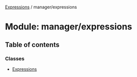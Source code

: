 [Expressions](../README.md) / manager/expressions

# Module: manager/expressions

## Table of contents

### Classes

- [Expressions](../classes/manager_expressions.Expressions.md)
